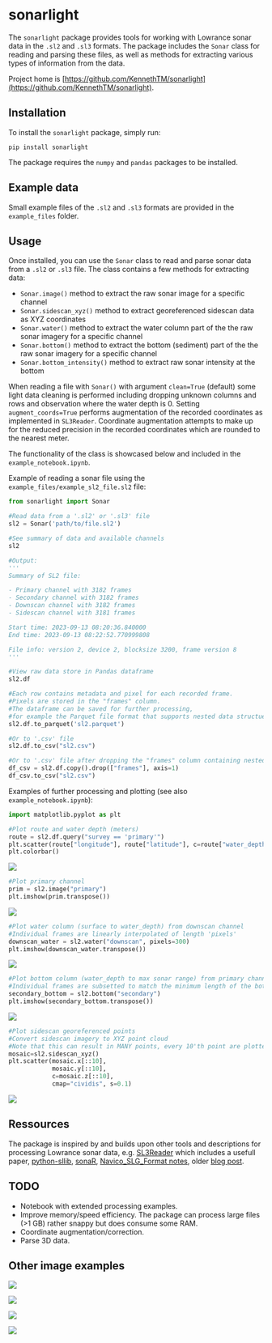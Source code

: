 # sonarlight
The `sonarlight` package provides tools for working with Lowrance sonar data in the `.sl2` and `.sl3` formats. The package includes the `Sonar` class for reading and parsing these files, as well as methods for extracting various types of information from the data. 

Project home is [https://github.com/KennethTM/sonarlight](https://github.com/KennethTM/sonarlight).

## Installation
To install the `sonarlight` package, simply run:

```
pip install sonarlight
```

The package requires the `numpy` and `pandas` packages to be installed.

## Example data
Small example files of the `.sl2` and `.sl3` formats are provided in the `example_files` folder.

## Usage
Once installed, you can use the `Sonar` class to read and parse sonar data from a `.sl2` or `.sl3` file. The class contains a few methods for extracting data:

* `Sonar.image()` method to extract the raw sonar image for a specific channel
* `Sonar.sidescan_xyz()` method to extract georeferenced sidescan data as XYZ coordinates
* `Sonar.water()` method to extract the water column part of the the raw sonar imagery for a specific channel
* `Sonar.bottom()` method to extract the bottom (sediment) part of the the raw sonar imagery for a specific channel
* `Sonar.bottom_intensity()` method to extract raw sonar intensity at the bottom

When reading a file with `Sonar()` with argument `clean=True` (default) some light data cleaning is performed including dropping unknown columns and rows and observation where the water depth is 0. Setting `augment_coords=True` performs augmentation of the recorded coordinates as implemented in `SL3Reader`. Coordinate augmentation attempts to make up for the reduced precision in the recorded coordinates which are rounded to the nearest meter.

The functionality of the class is showcased below and included in the `example_notebook.ipynb`.

Example of reading a sonar file using the `example_files/example_sl2_file.sl2` file:

```python
from sonarlight import Sonar

#Read data from a '.sl2' or '.sl3' file
sl2 = Sonar('path/to/file.sl2')

#See summary of data and available channels
sl2

#Output:
'''
Summary of SL2 file:

- Primary channel with 3182 frames
- Secondary channel with 3182 frames
- Downscan channel with 3182 frames
- Sidescan channel with 3181 frames

Start time: 2023-09-13 08:20:36.840000
End time: 2023-09-13 08:22:52.770999808

File info: version 2, device 2, blocksize 3200, frame version 8
'''

#View raw data store in Pandas dataframe
sl2.df

#Each row contains metadata and pixel for each recorded frame.
#Pixels are stored in the "frames" column.
#The dataframe can be saved for further processing, 
#for example the Parquet file format that supports nested data structues.
sl2.df.to_parquet('sl2.parquet')

#Or to '.csv' file
sl2.df.to_csv("sl2.csv")

#Or to '.csv' file after dropping the "frames" column containing nested arrays
df_csv = sl2.df.copy().drop(["frames"], axis=1)
df_csv.to_csv("sl2.csv")
```

Examples of further processing and plotting (see also `example_notebook.ipynb`):

```python
import matplotlib.pyplot as plt

#Plot route and water depth (meters)
route = sl2.df.query("survey == 'primary'")
plt.scatter(route["longitude"], route["latitude"], c=route["water_depth"], s = 3)
plt.colorbar()
```

![](https://github.com/KennethTM/sonarlight/blob/main/images/example_notebook_route.png)

```python
#Plot primary channel
prim = sl2.image("primary")
plt.imshow(prim.transpose())
```

![](https://github.com/KennethTM/sonarlight/blob/main/images/example_notebook_image.png)

```python
#Plot water column (surface to water_depth) from downscan channel
#Individual frames are linearly interpolated of length 'pixels'
downscan_water = sl2.water("downscan", pixels=300)
plt.imshow(downscan_water.transpose())
```

![](https://github.com/KennethTM/sonarlight/blob/main/images/example_notebook_water.png)

```python
#Plot bottom column (water_depth to max sonar range) from primary channel
#Individual frames are subsetted to match the minimum length of the bottom frames
secondary_bottom = sl2.bottom("secondary")
plt.imshow(secondary_bottom.transpose())
```

![](https://github.com/KennethTM/sonarlight/blob/main/images/example_notebook_bottom.png)

```python
#Plot sidescan georeferenced points
#Convert sidescan imagery to XYZ point cloud
#Note that this can result in MANY points, every 10'th point are plotted here
mosaic=sl2.sidescan_xyz()
plt.scatter(mosaic.x[::10], 
            mosaic.y[::10], 
            c=mosaic.z[::10], 
            cmap="cividis", s=0.1)
```

![](https://github.com/KennethTM/sonarlight/blob/main/images/example_notebook_xyz.png)

## Ressources
The package is inspired by and builds upon other tools and descriptions for processing Lowrance sonar data, e.g. [SL3Reader](https://github.com/halmaia/SL3Reader) which includes a usefull paper, [python-sllib](https://github.com/opensounder/python-sllib), [sonaR](https://github.com/KennethTM/sonaR), [Navico_SLG_Format notes](https://www.memotech.franken.de/FileFormats/Navico_SLG_Format.pdf), older [blog post](https://www.datainwater.com/post/sonar_numpy/).

## TODO

* Notebook with extended processing examples.
* Improve memory/speed efficiency. The package can process large files (>1 GB) rather snappy but does consume some RAM.
* Coordinate augmentation/correction.
* Parse 3D data.

## Other image examples

![](https://github.com/KennethTM/sonarlight/blob/main/images/primary_void.png)

![](https://github.com/KennethTM/sonarlight/blob/main/images/primary_plants.png)

![](https://github.com/KennethTM/sonarlight/blob/main/images/sidescan.png)

![](https://github.com/KennethTM/sonarlight/blob/main/images/route_cluster.png)
